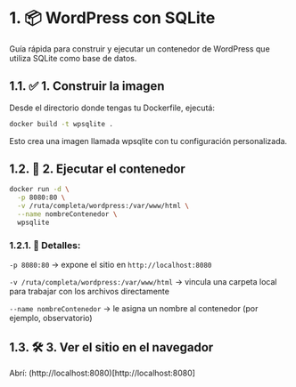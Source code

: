 # 1. 📦 WordPress con SQLite
Guía rápida para construir y ejecutar un contenedor de WordPress que utiliza SQLite como base de datos.

## 1.1. ✅ 1. Construir la imagen
Desde el directorio donde tengas tu Dockerfile, ejecutá:

```bash
docker build -t wpsqlite .
```

Esto crea una imagen llamada wpsqlite con tu configuración personalizada.

## 1.2. 🚀 2. Ejecutar el contenedor
```bash
docker run -d \
  -p 8080:80 \
  -v /ruta/completa/wordpress:/var/www/html \
  --name nombreContenedor \
  wpsqlite
```

### 1.2.1. 📌 Detalles:

`-p 8080:80` → expone el sitio en `http://localhost:8080`

`-v /ruta/completa/wordpress:/var/www/html` → vincula una carpeta local para trabajar con los archivos directamente

`--name nombreContenedor` → le asigna un nombre al contenedor (por ejemplo, observatorio)

## 1.3. 🛠️ 3. Ver el sitio en el navegador
Abrí:
(http://localhost:8080)[http://localhost:8080]